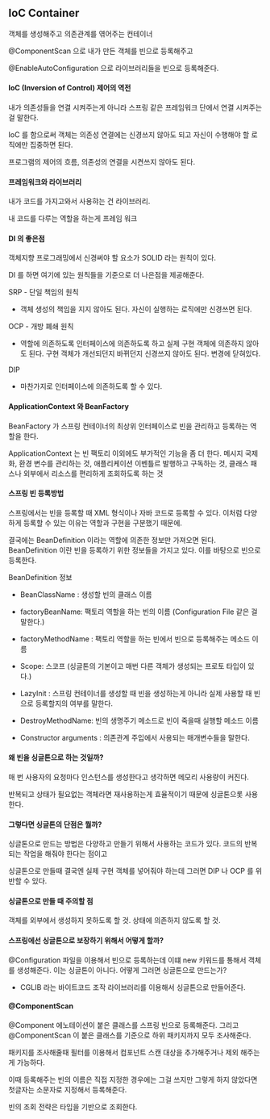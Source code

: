 ## IoC Container 

객체를 생성해주고 의존관계를 엮어주는 컨테이너

@ComponentScan 으로 내가 만든 객체를 빈으로 등록해주고

@EnableAutoConfiguration 으로 라이브러리들을 빈으로 등록해준다. 

#### IoC (Inversion of Control) 제어의 역전

내가 의존성들을 연결 시켜주는게 아니라 스프링 같은 프레임워크 단에서 연결 시켜주는 걸 말한다. 

IoC 를 함으로써 객체는 의존성 연결에는 신경쓰지 않아도 되고 자신이 수행해야 할 로직에만 집중하면 된다. 

프로그램의 제어의 흐름, 의존성의 연결을 시켠쓰지 않아도 된다. 

#### 프레임워크와 라이브러리

내가 코드를 가지고와서 사용햐는 건 라이브러리. 

내 코드를 다루는 역할을 하는게 프레임 워크

#### DI 의 좋은점 

객체지향 프로그래밍에서 신경써야 할 요소가 SOLID 라는 원칙이 있다.

DI 를 하면 여기에 있는 원칙들을 기준으로 더 나은점을 제공해준다.

SRP - 단일 책임의 원칙

- 객체 생성의 책임을 지지 않아도 된다. 자신이 실행하는 로직에만 신경쓰면 된다.

OCP - 개방 폐쇄 원칙

- 역할에 의존하도록 인터페이스에 의존하도록 하고 실제 구현 객체에 의존하지 않아도 된다. 
구현 객체가 개선되던지 바뀌던지 신경쓰지 않아도 된다. 변경에 닫혀있다. 

DIP 

- 마찬가지로 인터페이스에 의존하도록 할 수 있다. 

#### ApplicationContext 와 BeanFactory

BeanFactory 가 스프링 컨테이너의 최상위 인터페이스로 빈을 관리하고 등록하는 역할을 한다.

ApplicationContext 는 빈 팩토리 이외에도 부가적인 기능을 좀 더 한다. 메시지 국제화, 환경 변수를 관리하는 것, 애플리케이션 이벤틀르 발행하고 구독하는 것, 클래스 패스나 외부에서 리소스를 편리하게 조회하도록 하는 것

#### 스프링 빈 등록방법 

스프링에서는 빈을 등록할 때 XML 형식이나 자바 코드로 등록할 수 있다. 이처럼 다양하게 등록할 수 있는 이유는 역할과 구현을 구분했기 때문에.

결국에는 BeanDefinition 이라는 역할에 의존한 정보만 가져오면 된다. BeanDefinition 이란 빈을 등록하기 위한 정보들을 가지고 있다. 이를 바탕으로 빈으로 등록한다.

BeanDefinition 정보

- BeanClassName : 생성할 빈의 클래스 이름

- factoryBeanName: 팩토리 역할을 하는 빈의 이름 (Configuration File 같은 걸 말한다.)

- factoryMethodName : 팩토리 역할을 하는 빈에서 빈으로 등록해주는 메소드 이름

- Scope: 스코프 (싱글톤의 기본이고 매번 다른 객체가 생성되는 프로토 타입이 있다.)

- LazyInit : 스프링 컨테이너를 생성할 때 빈을 생성하는게 아니라 실제 사용할 때 빈으로 등록할지의 여부를 말한다. 

- DestroyMethodName: 빈의 생명주기 메소드로 빈이 죽을때 실행할 메소드 이름 

- Constructor arguments : 의존관계 주입에서 사용되는 매개변수들을 말한다. 


#### 왜 빈을 싱글톤으로 하는 것일까? 

매 번 사용자의 요청마다 인스턴스를 생성한다고 생각하면 메모리 사용량이 커진다. 

반복되고 상태가 필요없는 객체라면 재사용하는게 효율적이기 때문에 싱글톤으롯 사용한다.  

#### 그렇다면 싱글톤의 단점은 뭘까? 

싱글톤으로 만드는 방법은 다양하고 만들기 위해서 사용하는 코드가 있다. 코드의 반복되는 작업을 해줘야 한다는 점이고

싱글톤으로 만들때 결국엔 실제 구현 객체를 넣어줘야 하는데 그러면 DIP 나 OCP 를 위반할 수 있다. 

#### 싱글톤으로 만들 때 주의할 점

객체를 외부에서 생성하지 못하도록 할 것. 상태에 의존하지 않도록 할 것.


#### 스프링에선 싱글톤으로 보장하기 위해서 어떻게 할까? 

@Configuration 파일을 이용해서 빈으로 등록하는데 이떄 new 키워드를 통해서 객체를 생성해준다. 이는 싱글톤이 아니다. 어떻게 그러면 싱글톤으로 만드는가? 

- CGLIB 라는 바이트코드 조작 라이브러리를 이용해서 싱글톤으로 만들어준다. 

#### @ComponentScan

@Component 에노테이션이 붙은 클래스를 스프링 빈으로 등록해준다. 그리고 @ComponentScan 이 붙은 클래스를 기준으로 하위 패키지까지 모두 조사해준다. 

패키지를 조사해줄때 필터를 이용해서 컴포넌트 스캔 대상을 추가해주거나 제외 해주는게 가능하다.  

이때 등록해주는 빈의 이름은 직접 지정한 경우에는 그걸 쓰지만 그렇게 하지 않았다면 첫글자는 소문자로 지정해서 등록해준다. 

빈의 조회 전략은 타입을 기반으로 조회한다. 

